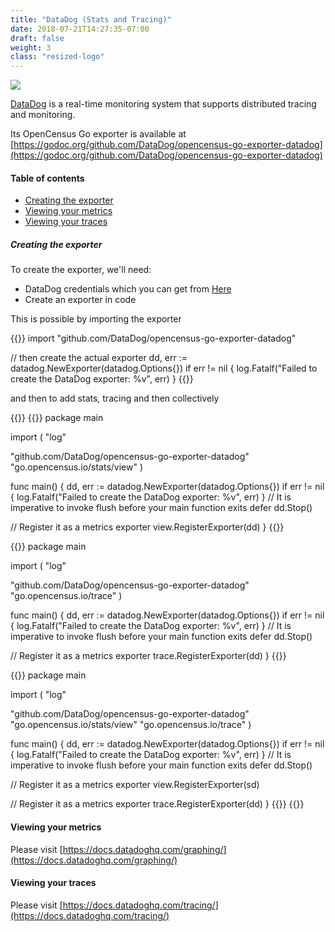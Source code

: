 ```yaml
---
title: "DataDog (Stats and Tracing)"
date: 2018-07-21T14:27:35-07:00
draft: false
weight: 3
class: "resized-logo"
---
```


![](https://datadog-prod.imgix.net/img/press-logo-v-purpleb.png)

[DataDog](https://www.datadoghq.com/) is a real-time monitoring system that supports distributed tracing and monitoring.

Its OpenCensus Go exporter is available at [https://godoc.org/github.com/DataDog/opencensus-go-exporter-datadog](https://godoc.org/github.com/DataDog/opencensus-go-exporter-datadog)

#### Table of contents
- [Creating the exporter](#creating-the-exporter)
- [Viewing your metrics](#viewing-your-metrics)
- [Viewing your traces](#viewing-your-traces)

##### Creating the exporter

To create the exporter, we'll need:
* DataDog credentials which you can get from [Here](https://docs.datadoghq.com/getting_started/)
* Create an exporter in code

This is possible by importing the exporter

{{<highlight go>}}
import "github.com/DataDog/opencensus-go-exporter-datadog"

// then create the actual exporter
dd, err := datadog.NewExporter(datadog.Options{})
if err != nil {
    log.Fatalf("Failed to create the DataDog exporter: %v", err)
}
{{</highlight>}}

and then to add stats, tracing and then collectively

{{<tabs Stats Tracing All>}}
{{<highlight go>}}
package main

import (
  "log"

  "github.com/DataDog/opencensus-go-exporter-datadog"
  "go.opencensus.io/stats/view"
)

func main() {
  dd, err := datadog.NewExporter(datadog.Options{})
  if err != nil {
    log.Fatalf("Failed to create the DataDog exporter: %v", err)
  }
  // It is imperative to invoke flush before your main function exits
  defer dd.Stop()

  // Register it as a metrics exporter
  view.RegisterExporter(dd)
}
{{</highlight>}}

{{<highlight go>}}
package main

import (
	"log"

  "github.com/DataDog/opencensus-go-exporter-datadog"
  "go.opencensus.io/trace"
)

func main() {
  dd, err := datadog.NewExporter(datadog.Options{})
  if err != nil {
    log.Fatalf("Failed to create the DataDog exporter: %v", err)
  }
  // It is imperative to invoke flush before your main function exits
  defer dd.Stop()

  // Register it as a metrics exporter
  trace.RegisterExporter(dd)
}
{{</highlight>}}

{{<highlight go>}}
package main

import (
  "log"

  "github.com/DataDog/opencensus-go-exporter-datadog"
  "go.opencensus.io/stats/view"
  "go.opencensus.io/trace"
)

func main() {
  dd, err := datadog.NewExporter(datadog.Options{})
  if err != nil {
    log.Fatalf("Failed to create the DataDog exporter: %v", err)
  }
  // It is imperative to invoke flush before your main function exits
  defer dd.Stop()

  // Register it as a metrics exporter
  view.RegisterExporter(sd)

  // Register it as a metrics exporter
  trace.RegisterExporter(dd)
}
{{</highlight>}}
{{</tabs>}}

#### Viewing your metrics
Please visit [https://docs.datadoghq.com/graphing/](https://docs.datadoghq.com/graphing/)

#### Viewing your traces
Please visit [https://docs.datadoghq.com/tracing/](https://docs.datadoghq.com/tracing/)
